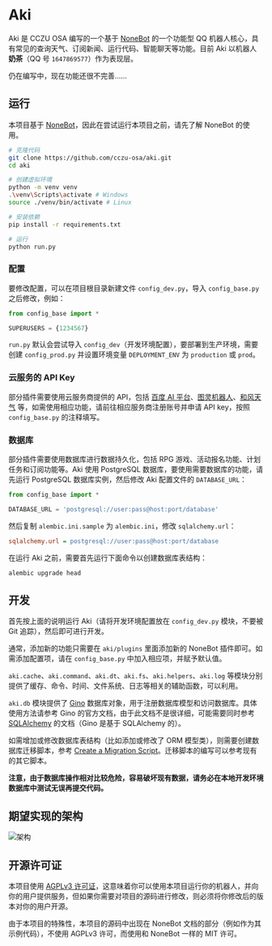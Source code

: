 # Aki

Aki 是 CCZU OSA 编写的一个基于 [NoneBot] 的一个功能型 QQ 机器人核心，具有常见的查询天气、订阅新闻、运行代码、智能聊天等功能。目前 Aki 以机器人**奶茶**（QQ 号 `1647869577`）作为表现层。

[NoneBot]: https://github.com/richardchien/nonebot

仍在编写中，现在功能还很不完善……

## 运行

本项目基于 [NoneBot]，因此在尝试运行本项目之前，请先了解 NoneBot 的使用。

```bash
# 克隆代码
git clone https://github.com/cczu-osa/aki.git
cd aki

# 创建虚拟环境
python -m venv venv
.\venv\Scripts\activate # Windows
source ./venv/bin/activate # Linux

# 安装依赖
pip install -r requirements.txt

# 运行
python run.py
```

### 配置

要修改配置，可以在项目根目录新建文件 `config_dev.py`，导入 `config_base.py` 之后修改，例如：

```python
from config_base import *

SUPERUSERS = {1234567}
```

`run.py` 默认会尝试导入 `config_dev`（开发环境配置），要部署到生产环境，需要创建 `config_prod.py` 并设置环境变量 `DEPLOYMENT_ENV` 为 `production` 或 `prod`。

### 云服务的 API Key

部分插件需要使用云服务商提供的 API，包括 [百度 AI 平台](https://ai.baidu.com/)、[图灵机器人](http://www.turingapi.com/)、[和风天气](https://www.heweather.com/) 等，如需使用相应功能，请前往相应服务商注册账号并申请 API key，按照 `config_base.py` 的注释填写。

### 数据库

部分插件需要使用数据库进行数据持久化，包括 RPG 游戏、活动报名功能、计划任务和订阅功能等。Aki 使用 PostgreSQL 数据库，要使用需要数据库的功能，请先运行 PostgreSQL 数据库实例，然后修改 Aki 配置文件的 `DATABASE_URL`：

```python
from config_base import *

DATABASE_URL = 'postgresql://user:pass@host:port/database'
```

然后复制 `alembic.ini.sample` 为 `alembic.ini`，修改 `sqlalchemy.url`：

```ini
sqlalchemy.url = postgresql://user:pass@host:port/database
```

在运行 Aki 之前，需要首先运行下面命令以创建数据库表结构：

```bash
alembic upgrade head
```

## 开发

首先按上面的说明运行 Aki（请将开发环境配置放在 `config_dev.py` 模块，不要被 Git 追踪），然后即可进行开发。

通常，添加新的功能只需要在 `aki/plugins` 里面添加新的 NoneBot 插件即可。如需添加配置项，请在 `config_base.py` 中加入相应项，并赋予默认值。

`aki.cache`、`aki.command`、`aki.dt`、`aki.fs`、`aki.helpers`、`aki.log` 等模块分别提供了缓存、命令、时间、文件系统、日志等相关的辅助函数，可以利用。

`aki.db` 模块提供了 [Gino](http://gino.fantix.pro/zh/latest/) 数据库对象，用于注册数据库模型和访问数据库。具体使用方法请参考 Gino 的官方文档，由于此文档不是很详细，可能需要同时参考 [SQLAlchemy](https://docs.sqlalchemy.org/en/latest/) 的文档（Gino 是基于 SQLAlchemy 的）。

如需增加或修改数据库表结构（比如添加或修改了 ORM 模型类），则需要创建数据库迁移脚本，参考 [Create a Migration Script](https://alembic.sqlalchemy.org/en/latest/tutorial.html#create-a-migration-script)。迁移脚本的编写可以参考现有的其它脚本。

**注意，由于数据库操作相对比较危险，容易破坏现有数据，请务必在本地开发环境数据库中测试无误再提交代码。**

## 期望实现的架构

![架构](assets/架构.png)

## 开源许可证

本项目使用 [AGPLv3 许可证](LICENSE)，这意味着你可以使用本项目运行你的机器人，并向你的用户提供服务，但如果你需要对项目的源码进行修改，则必须将你修改后的版本对你的用户开源。

由于本项目的特殊性，本项目的源码中出现在 NoneBot 文档的部分（例如作为其示例代码），不使用 AGPLv3 许可，而使用和 NoneBot 一样的 MIT 许可。
